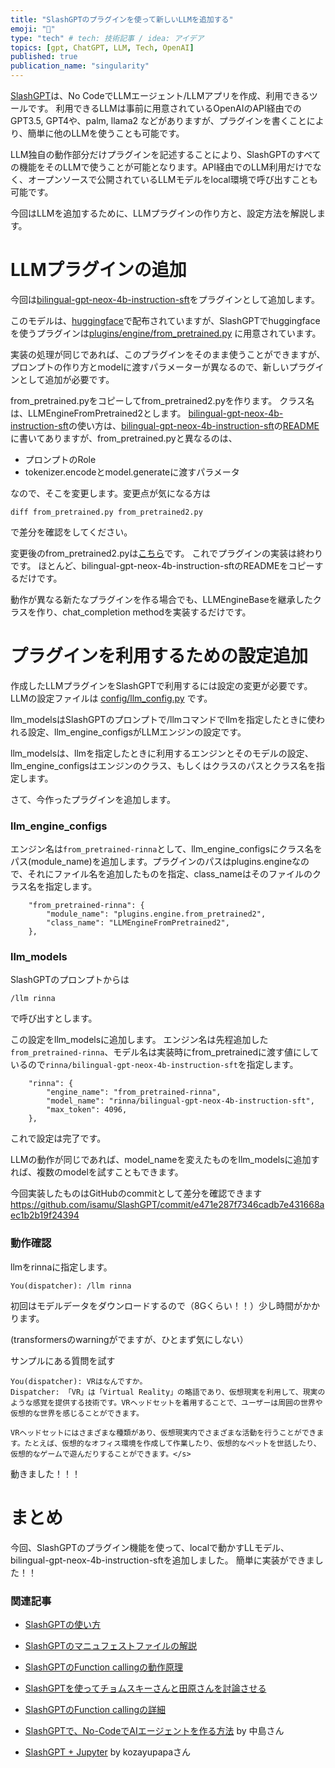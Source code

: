 ```yaml
---
title: "SlashGPTのプラグインを使って新しいLLMを追加する"
emoji: "🚀"
type: "tech" # tech: 技術記事 / idea: アイデア
topics: [gpt, ChatGPT, LLM, Tech, OpenAI]
published: true
publication_name: "singularity"
---
```


[SlashGPT](https://github.com/snakajima/SlashGPT/)は、No CodeでLLMエージェント/LLMアプリを作成、利用できるツールです。
利用できるLLMは事前に用意されているOpenAIのAPI経由でのGPT3.5, GPT4や、palm, llama2 などがありますが、プラグインを書くことにより、簡単に他のLLMを使うことも可能です。

LLM独自の動作部分だけプラグインを記述することにより、SlashGPTのすべての機能をそのLLMで使うことが可能となります。API経由でのLLM利用だけでなく、オープンソースで公開されているLLMモデルをlocal環境で呼び出すことも可能です。

今回はLLMを追加するために、LLMプラグインの作り方と、設定方法を解説します。


# LLMプラグインの追加

今回は[bilingual-gpt-neox-4b-instruction-sft](https://huggingface.co/rinna/bilingual-gpt-neox-4b-instruction-sft/blob/main/README.md)をプラグインとして追加します。

このモデルは、[huggingface](https://huggingface.co/)で配布されていますが、SlashGPTでhuggingfaceを使うプラグインは[plugins/engine/from_pretrained.py](https://github.com/snakajima/SlashGPT/blob/main/plugins/engine/from_pretrained.py) に用意されています。

実装の処理が同じであれば、このプラグインをそのまま使うことができますが、プロンプトの作り方とmodelに渡すパラメーターが異なるので、新しいプラグインとして追加が必要です。

from_pretrained.pyをコピーしてfrom_pretrained2.pyを作ります。
クラス名は、LLMEngineFromPretrained2とします。
[bilingual-gpt-neox-4b-instruction-sft](https://huggingface.co/rinna/bilingual-gpt-neox-4b-instruction-sft)の使い方は、[bilingual-gpt-neox-4b-instruction-sft](https://huggingface.co/rinna/bilingual-gpt-neox-4b-instruction-sft)の[README](https://huggingface.co/rinna/bilingual-gpt-neox-4b-instruction-sft/blob/main/README.md)に書いてありますが、from_pretrained.pyと異なるのは、

- プロンプトのRole
- tokenizer.encodeとmodel.generateに渡すパラメータ

なので、そこを変更します。変更点が気になる方は
```
diff from_pretrained.py from_pretrained2.py
```
で差分を確認をしてください。

変更後のfrom_pretrained2.pyは[こちら](https://github.com/snakajima/SlashGPT/blob/main/plugins/engine/from_pretrained2.py)です。
これでプラグインの実装は終わりです。
ほとんど、bilingual-gpt-neox-4b-instruction-sftのREADMEをコピーするだけです。

動作が異なる新たなプラグインを作る場合でも、LLMEngineBaseを継承したクラスを作り、chat_completion methodを実装するだけです。


# プラグインを利用するための設定追加

作成したLLMプラグインをSlashGPTで利用するには設定の変更が必要です。
LLMの設定ファイルは [config/llm_config.py](https://github.com/snakajima/SlashGPT/blob/main/config/llm_config.py) です。

llm_modelsはSlashGPTのプロンプトで/llmコマンドでllmを指定したときに使われる設定、llm_engine_configsがLLMエンジンの設定です。

llm_modelsは、llmを指定したときに利用するエンジンとそのモデルの設定、llm_engine_configsはエンジンのクラス、もしくはクラスのパスとクラス名を指定します。

さて、今作ったプラグインを追加します。

### llm_engine_configs

エンジン名は`from_pretrained-rinna`として、llm_engine_configsにクラス名をパス(module_name)を追加します。プラグインのパスはplugins.engineなので、それにファイル名を追加したものを指定、class_nameはそのファイルのクラス名を指定します。
```
    "from_pretrained-rinna": {
        "module_name": "plugins.engine.from_pretrained2",
        "class_name": "LLMEngineFromPretrained2",
    },
```

### llm_models

SlashGPTのプロンプトからは
```
/llm rinna
```
で呼び出すとします。

この設定をllm_modelsに追加します。
エンジン名は先程追加した`from_pretrained-rinna`、モデル名は実装時にfrom_pretrainedに渡す値にしているので`rinna/bilingual-gpt-neox-4b-instruction-sft`を指定します。
```
    "rinna": {
        "engine_name": "from_pretrained-rinna",
        "model_name": "rinna/bilingual-gpt-neox-4b-instruction-sft",
        "max_token": 4096,
    },
```

これで設定は完了です。

LLMの動作が同じであれば、model_nameを変えたものをllm_modelsに追加すれば、複数のmodelを試すこともできます。


今回実装したものはGitHubのcommitとして差分を確認できます
https://github.com/isamu/SlashGPT/commit/e471e287f7346cadb7e431668aec1b2b19f24394

### 動作確認

llmをrinnaに指定します。
```
You(dispatcher): /llm rinna
```

初回はモデルデータをダウンロードするので（8Gくらい！！）少し時間がかかります。

(transformersのwarningがでますが、ひとまず気にしない）

サンプルにある質問を試す

```
You(dispatcher): VRはなんですか。
Dispatcher: 「VR」は「Virtual Reality」の略語であり、仮想現実を利用して、現実のような感覚を提供する技術です。VRヘッドセットを着用することで、ユーザーは周囲の世界や仮想的な世界を感じることができます。

VRヘッドセットにはさまざまな種類があり、仮想現実内でさまざまな活動を行うことができます。たとえば、仮想的なオフィス環境を作成して作業したり、仮想的なペットを世話したり、仮想的なゲームで遊んだりすることができます。</s>
```

動きました！！！

# まとめ

今回、SlashGPTのプラグイン機能を使って、localで動かすLLモデル、bilingual-gpt-neox-4b-instruction-sftを追加しました。
簡単に実装ができました！！



### 関連記事

- [SlashGPTの使い方](https://zenn.dev/singularity/articles/slashgpt_tutorial_1)
- [SlashGPTのマニュフェストファイルの解説](https://zenn.dev/singularity/articles/slashgpt_tutorial_2)
- [SlashGPTのFunction callingの動作原理](https://zenn.dev/singularity/articles/slashgpt_spacex)
- [SlashGPTを使ってチョムスキーさんと田原さんを討論させる](https://zenn.dev/singularity/articles/slashgpt_agents)
- [SlashGPTのFunction callingの詳細](https://zenn.dev/singularity/articles/slashgpt_function_calling)

- [SlashGPTで、No-CodeでAIエージェントを作る方法](https://zenn.dev/snakajima/articles/adf436f7f794b3) by 中島さん
- [SlashGPT + Jupyter](https://zenn.dev/singularity/articles/718cba24bf1275) by kozayupapaさん
